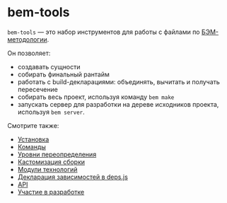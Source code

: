 # bem-tools

`bem-tools` — это набор инструментов для работы с файлами по [БЭМ-методологии](https://ru.bem.info/method/).

Он позволяет:

* создавать сущности
* собирать финальный рантайм
* работать с build-декларациями: объединять, вычитать и получать пересечение
* собирать весь проект, используя команду `bem make`
* запускать сервер для разработки на дереве исходников проекта, используя `bem server`.

Смотрите также:

* [Установка](https://ru.bem.info/tools/bem/bem-tools/installation/)
* [Команды](https://ru.bem.info/tools/bem/bem-tools/commands/)
* [Уровни переопределения](https://ru.bem.info/tools/bem/bem-tools/levels/)
* [Кастомизация сборки](https://ru.bem.info/tools/bem/bem-tools/customization/)
* [Модули технологий](https://ru.bem.info/tools/bem/bem-tools/tech-modules/)
* [Декларация зависимостей в deps.js](https://ru.bem.info/tools/bem/bem-tools/depsjs/)
* [API](https://ru.bem.info/tools/bem/bem-tools/api/)
* [Участие в разработке](https://ru.bem.info/tools/bem/bem-tools/contribute/)
